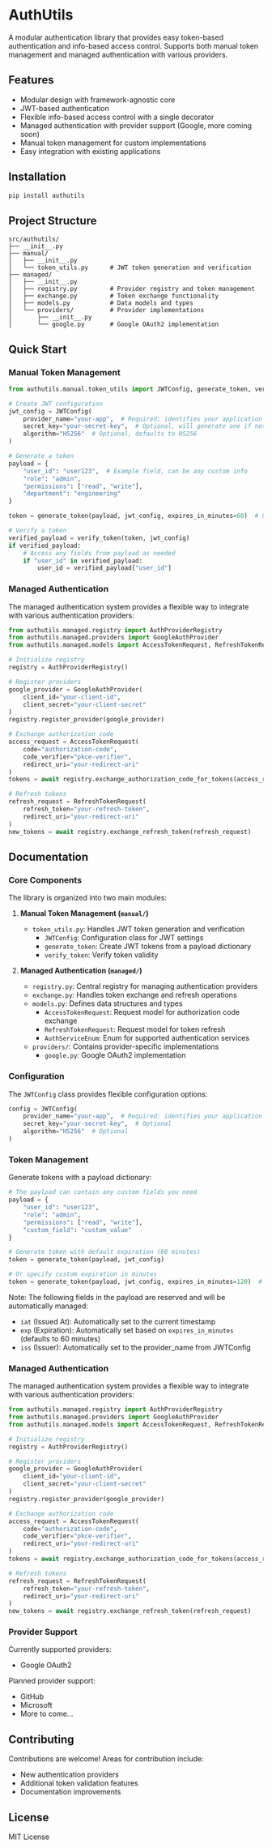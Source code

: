 # AuthUtils

A modular authentication library that provides easy token-based authentication and info-based access control. Supports both manual token management and managed authentication with various providers.

## Features

- Modular design with framework-agnostic core
- JWT-based authentication
- Flexible info-based access control with a single decorator
- Managed authentication with provider support (Google, more coming soon)
- Manual token management for custom implementations
- Easy integration with existing applications

## Installation

```bash
pip install authutils
```

## Project Structure

```
src/authutils/
├── __init__.py
├── manual/
│   ├── __init__.py
│   └── token_utils.py      # JWT token generation and verification
├── managed/
│   ├── __init__.py
│   ├── registry.py         # Provider registry and token management
│   ├── exchange.py         # Token exchange functionality
│   ├── models.py           # Data models and types
│   └── providers/          # Provider implementations
│       ├── __init__.py
│       └── google.py       # Google OAuth2 implementation
```

## Quick Start

### Manual Token Management

```python
from authutils.manual.token_utils import JWTConfig, generate_token, verify_token

# Create JWT configuration
jwt_config = JWTConfig(
    provider_name="your-app",  # Required: identifies your application
    secret_key="your-secret-key",  # Optional, will generate one if not provided
    algorithm="HS256"  # Optional, defaults to HS256
)

# Generate a token
payload = {
    "user_id": "user123",  # Example field, can be any custom info
    "role": "admin",
    "permissions": ["read", "write"],
    "department": "engineering"
}

token = generate_token(payload, jwt_config, expires_in_minutes=60)  # Optional expiration

# Verify a token
verified_payload = verify_token(token, jwt_config)
if verified_payload:
    # Access any fields from payload as needed
    if "user_id" in verified_payload:
        user_id = verified_payload["user_id"]
```

### Managed Authentication

The managed authentication system provides a flexible way to integrate with various authentication providers:

```python
from authutils.managed.registry import AuthProviderRegistry
from authutils.managed.providers import GoogleAuthProvider
from authutils.managed.models import AccessTokenRequest, RefreshTokenRequest, AuthServiceEnum

# Initialize registry
registry = AuthProviderRegistry()

# Register providers
google_provider = GoogleAuthProvider(
    client_id="your-client-id",
    client_secret="your-client-secret"
)
registry.register_provider(google_provider)

# Exchange authorization code
access_request = AccessTokenRequest(
    code="authorization-code",
    code_verifier="pkce-verifier",
    redirect_uri="your-redirect-uri"
)
tokens = await registry.exchange_authorization_code_for_tokens(access_request)

# Refresh tokens
refresh_request = RefreshTokenRequest(
    refresh_token="your-refresh-token",
    redirect_uri="your-redirect-uri"
)
new_tokens = await registry.exchange_refresh_token(refresh_request)
```

## Documentation

### Core Components

The library is organized into two main modules:

1. **Manual Token Management (`manual/`)**
   - `token_utils.py`: Handles JWT token generation and verification
     - `JWTConfig`: Configuration class for JWT settings
     - `generate_token`: Create JWT tokens from a payload dictionary
     - `verify_token`: Verify token validity

2. **Managed Authentication (`managed/`)**
   - `registry.py`: Central registry for managing authentication providers
   - `exchange.py`: Handles token exchange and refresh operations
   - `models.py`: Defines data structures and types
     - `AccessTokenRequest`: Request model for authorization code exchange
     - `RefreshTokenRequest`: Request model for token refresh
     - `AuthServiceEnum`: Enum for supported authentication services
   - `providers/`: Contains provider-specific implementations
     - `google.py`: Google OAuth2 implementation

### Configuration

The `JWTConfig` class provides flexible configuration options:

```python
config = JWTConfig(
    provider_name="your-app",  # Required: identifies your application
    secret_key="your-secret-key",  # Optional
    algorithm="HS256"  # Optional
)
```

### Token Management

Generate tokens with a payload dictionary:
```python
# The payload can contain any custom fields you need
payload = {
    "user_id": "user123",
    "role": "admin",
    "permissions": ["read", "write"],
    "custom_field": "custom_value"
}

# Generate token with default expiration (60 minutes)
token = generate_token(payload, jwt_config)

# Or specify custom expiration in minutes
token = generate_token(payload, jwt_config, expires_in_minutes=120)  # 2 hour expiration
```

Note: The following fields in the payload are reserved and will be automatically managed:
- `iat` (Issued At): Automatically set to the current timestamp
- `exp` (Expiration): Automatically set based on `expires_in_minutes` (defaults to 60 minutes)
- `iss` (Issuer): Automatically set to the provider_name from JWTConfig

### Managed Authentication

The managed authentication system provides a flexible way to integrate with various authentication providers:

```python
from authutils.managed.registry import AuthProviderRegistry
from authutils.managed.providers import GoogleAuthProvider
from authutils.managed.models import AccessTokenRequest, RefreshTokenRequest, AuthServiceEnum

# Initialize registry
registry = AuthProviderRegistry()

# Register providers
google_provider = GoogleAuthProvider(
    client_id="your-client-id",
    client_secret="your-client-secret"
)
registry.register_provider(google_provider)

# Exchange authorization code
access_request = AccessTokenRequest(
    code="authorization-code",
    code_verifier="pkce-verifier",
    redirect_uri="your-redirect-uri"
)
tokens = await registry.exchange_authorization_code_for_tokens(access_request)

# Refresh tokens
refresh_request = RefreshTokenRequest(
    refresh_token="your-refresh-token",
    redirect_uri="your-redirect-uri"
)
new_tokens = await registry.exchange_refresh_token(refresh_request)
```

### Provider Support

Currently supported providers:
- Google OAuth2

Planned provider support:
- GitHub
- Microsoft
- More to come...

## Contributing

Contributions are welcome! Areas for contribution include:
- New authentication providers
- Additional token validation features
- Documentation improvements

## License

MIT License 